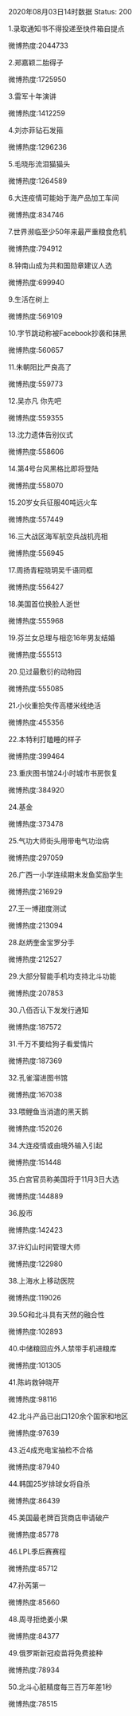 2020年08月03日14时数据
Status: 200

1.录取通知书不得投递至快件箱自提点

微博热度:2044733

2.郑嘉颖二胎得子

微博热度:1725950

3.雷军十年演讲

微博热度:1412259

4.刘亦菲钻石发箍

微博热度:1296236

5.毛晓彤流泪猫猫头

微博热度:1264589

6.大连疫情可能始于海产品加工车间

微博热度:834746

7.世界濒临至少50年来最严重粮食危机

微博热度:794912

8.钟南山成为共和国勋章建议人选

微博热度:699940

9.生活在树上

微博热度:569109

10.字节跳动称被Facebook抄袭和抹黑

微博热度:560657

11.朱朝阳比严良高了

微博热度:559773

12.吴亦凡 你先吧

微博热度:559355

13.沈力遗体告别仪式

微博热度:558606

14.第4号台风黑格比即将登陆

微博热度:558070

15.20岁女兵征服40吨远火车

微博热度:557449

16.三大战区海军航空兵战机亮相

微博热度:556945

17.周扬青程晓玥吴千语同框

微博热度:556427

18.美国首位换脸人逝世

微博热度:555968

19.芬兰女总理与相恋16年男友结婚

微博热度:555513

20.见过最敷衍的动物园

微博热度:555085

21.小伙重拾失传高楼米线绝活

微博热度:455356

22.本特利打瞌睡的样子

微博热度:399464

23.重庆图书馆24小时城市书房恢复

微博热度:384920

24.基金

微博热度:373478

25.气功大师街头用带电气功治病

微博热度:297059

26.广西一小学连续期末发鱼奖励学生

微博热度:216929

27.王一博甜度测试

微博热度:213094

28.赵炳奎金宝罗分手

微博热度:212527

29.大部分智能手机均支持北斗功能

微博热度:207853

30.八佰否认下发发行通知

微博热度:187572

31.千万不要给狗子看爱情片

微博热度:187369

32.孔雀溜进图书馆

微博热度:167038

33.喂鲤鱼当消遣的黑天鹅

微博热度:152026

34.大连疫情或由境外输入引起

微博热度:151448

35.白宫官员称美国将于11月3日大选

微博热度:144889

36.股市

微博热度:142423

37.许幻山时间管理大师

微博热度:122980

38.上海水上移动医院

微博热度:119026

39.5G和北斗具有天然的融合性

微博热度:102893

40.中储粮回应外人禁带手机进粮库

微博热度:101305

41.陈屿救钟晓芹

微博热度:98116

42.北斗产品已出口120余个国家和地区

微博热度:97639

43.近4成充电宝抽检不合格

微博热度:87940

44.韩国25岁排球女将自杀

微博热度:86439

45.美国最老牌百货商店申请破产

微博热度:85778

46.LPL季后赛赛程

微博热度:85712

47.孙芮第一

微博热度:85660

48.周寻拒绝姜小果

微博热度:84377

49.俄罗斯新冠疫苗将免费接种

微博热度:78934

50.北斗心脏精度每三百万年差1秒

微博热度:78515


